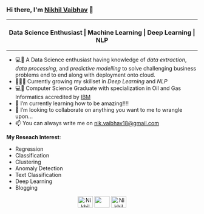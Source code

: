 ### Hi there, I'm [Nikhil Vaibhav](https://github.com/nik-vaibhav18) 👋
<hr>
<h3 align="center">Data Science Enthusiast | Machine Learning | Deep Learning | NLP </h3>
<hr>


- 💻👀 A Data Science enthusiast having knowledge of *data extraction*, *data processing*, and *predictive modelling* to solve 
challenging business problems end to end along with deployment onto cloud.
- 👨🏽‍💻 Currently growing my skillset in *Deep Learning* and *NLP*
- 💻👨 Computer Science Graduate with specialization in Oil and Gas Informatics accredited by <a href="https://www.credly.com/badges/172ea3b5-2841-480a-8c12-8d41d0248687" target="\_blank"> IBM </a>
- 🌱 I’m currently learning how to be amazing!!!!
- 💞️ I’m looking to collaborate on anything you want to me to wrangle upon...
- 📫 You can always write me on nik.vaibhav18@gmail.com 

**My Reseach Interest**:
- Regression
- Classification
- Clustering
- Anomaly Detection
- Text Classification
- Deep Learning
- Blogging

<p align="center">
<a href="https://www.linkedin.com/in/nik-vaibhav18/" target="blank"><img align="center" src="https://www.vectorlogo.zone/logos/linkedin/linkedin-icon.svg" alt="Nikhil Vaibhav" height="30" width="40" /></a>
<a href = "mailto: nik.vaibhav18@gmail.com"><img align="center" src="https://www.vectorlogo.zone/logos/gmail/gmail-icon.svg" height="30" width="40" /></a>
  <a href="https://www.kaggle.com/nvaibhav" target="blank"><img align="center" src="https://www.vectorlogo.zone/logos/kaggle/kaggle-icon.svg" alt="Nikhil Vaibhav" height="30" width="40" /></a>
</p>
<!---
nik-vaibhav18/nik-vaibhav18 is a ✨ special ✨ repository because its `README.md` (this file) appears on your GitHub profile.
You can click the Preview link to take a look at your changes.
--->
